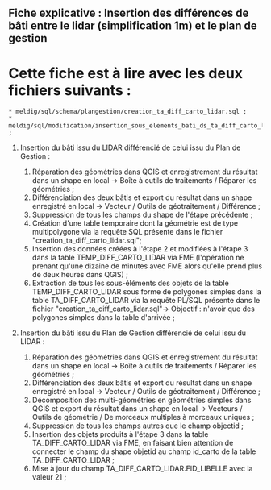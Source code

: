 ## Fiche explicative : Insertion des différences de bâti entre le lidar (simplification 1m) et le plan de gestion

# Cette fiche est à lire avec les deux fichiers suivants :
	* meldig/sql/schema/plangestion/creation_ta_diff_carto_lidar.sql ;
	* meldig/sql/modification/insertion_sous_elements_bati_ds_ta_diff_carto_lidar.sql ;

1. Insertion du bâti issu du LIDAR différencié de celui issu du Plan de Gestion :
	1. Réparation des géométries dans QGIS et enregistrement du résultat dans un shape en local -> Boîte à outils de traitements / Réparer les géométries ;
	1. Différenciation des deux bâtis et export du résultat dans un shape enregistré en local -> Vecteur / Outils de géotraitement / Différence ;
	1. Suppression de tous les champs du shape de l'étape précédente ;
	1. Création d'une table temporaire dont la géométrie est de type multipolygone via la requête SQL présente dans le fichier "creation_ta_diff_carto_lidar.sql";
	1. Insertion des données créées à l'étape 2 et modifiées à l'étape 3 dans la table TEMP_DIFF_CARTO_LIDAR via FME (l'opération ne prenant qu'une dizaine de minutes avec FME alors qu'elle prend plus de deux heures dans QGIS) ;
	1. Extraction de tous les sous-éléments des objets de la table TEMP_DIFF_CARTO_LIDAR sous forme de polygones simples dans la table TA_DIFF_CARTO_LIDAR via la requête PL/SQL présente dans le fichier "creation_ta_diff_carto_lidar.sql"-> Objectif : n'avoir que des polygones simples dans la table d'arrivée ;

1. Insertion du bâti issu du Plan de Gestion différencié de celui issu du LIDAR :
	1. Réparation des géométries dans QGIS et enregistrement du résultat dans un shape en local -> Boîte à outils de traitements / Réparer les géométries ;
	1. Différenciation des deux bâtis et export du résultat dans un shape enregistré en local -> Vecteur / Outils de géotraitement / Différence ;
	1. Décomposition des multi-géométries en géométries simples dans QGIS et export du résultat dans un shape en local ->  Vecteurs / Outils de géométrie / De morceaux multiples à morceaux uniques ;
	1. Suppression de tous les champs autres que le champ objectid ;
	1. Insertion des objets produits à l'étape 3 dans la table TA_DIFF_CARTO_LIDAR via FME, en faisant bien attention de connecter le champ du shape objetid au champ id_carto de la table TA_DIFF_CARTO_LIDAR ;
	1. Mise à jour du champ TA_DIFF_CARTO_LIDAR.FID_LIBELLE avec la valeur 21 ;